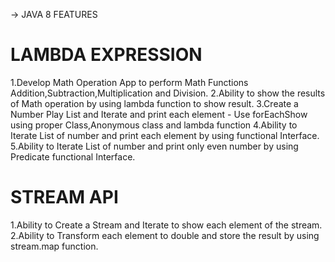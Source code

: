-> JAVA 8 FEATURES
# LAMBDA EXPRESSION

1.Develop Math Operation App to perform Math Functions Addition,Subtraction,Multiplication and Division.
2.Ability to show the results of Math operation by using lambda function to show result. 
3.Create a Number Play List and Iterate and print each
element - Use forEachShow using proper Class,Anonymous class and lambda function
4.Ability to Iterate List of number and print each element by using functional Interface.
5.Ability to Iterate List of number and print only even number by using Predicate functional Interface. 


# STREAM API
1.Ability to Create a Stream and Iterate to show each element of the stream.
2.Ability to Transform each element to double and store the result by using stream.map function.
